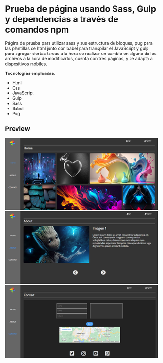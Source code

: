 # Prueba de página usando Sass, Gulp y dependencias a través de comandos npm

Página de prueba para utilizar sass y sus estructura de bloques, pug para las plantillas de html junto con babel para transpilar el JavaScript y gulp para agregar ciertas tareas a la hora de realizar un cambio en alguno de los archivos a la hora de modificarlos, cuenta con tres páginas, y se adapta a dispositivos móbiles.

**Tecnologías empleadas**:

-   Html
-   Css
-   JavaScript
-   Gulp
-   Sass
-   Babel
-   Pug

## Preview

![](https://github.com/Ripca/clon/blob/main/public/assets/img/Home.PNG)
![](https://github.com/Ripca/clon/blob/main/public/assets/img/About.PNG)
![](https://github.com/Ripca/clon/blob/main/public/assets/img/Contact.PNG)
